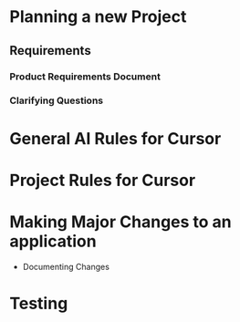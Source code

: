 # Planning a new Project
## Requirements
### Product Requirements Document
### Clarifying Questions


# General AI Rules for Cursor

# Project Rules for Cursor

# Making Major Changes to an application
- Documenting Changes

# Testing
